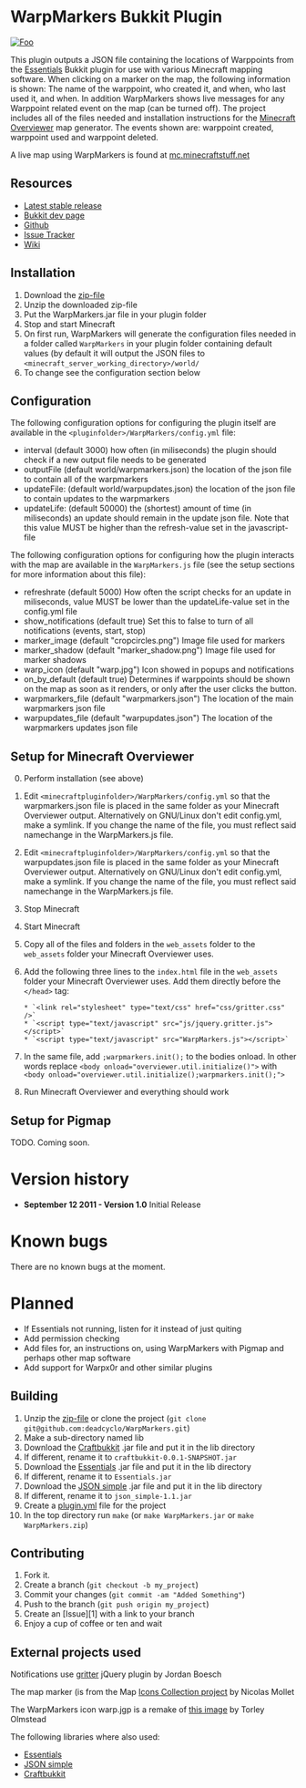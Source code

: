 WarpMarkers Bukkit Plugin
=========================

[![Foo](http://dev.bukkit.org/media/images/34/32/WarpMarkers.png)](http://dev.bukkit.org/server-mods/warpmarkers)

This plugin outputs a JSON file containing the locations of Warppoints from the [Essentials](http://ess.khhq.net/wiki/Main_Page) Bukkit plugin for use with various Minecraft mapping software. When clicking on a marker on the map, the following information is shown: The name of the warppoint, who created it, and when, who last used it, and when. In addition WarpMarkers shows live messages for any Warppoint related event on the map (can be turned off). The project includes all of the files needed and installation instructions for the [Minecraft Overviewer](https://github.com/brownan/Minecraft-Overviewer) map generator. The events shown are: warppoint created, warppoint used and warppoint deleted.

A live map using WarpMarkers is found at [mc.minecraftstuff.net](http://mc.minecraftstuff.net)

Resources
---------

* [Latest stable release](https://github.com/downloads/deadcyclo/WarpMarkers/WarpMarkers.zip)
* [Bukkit dev page](http://dev.bukkit.org/server-mods/warpmarkers/)
* [Github](https://github.com/deadcyclo/WarpMarkers)
* [Issue Tracker](https://github.com/deadcyclo/WarpMarkers/issues)
* [Wiki](https://github.com/deadcyclo/WarpMarkers/wiki)

Installation
------------

1. Download the [zip-file](https://github.com/downloads/deadcyclo/WarpMarkers/WarpMarkers.zip) 
2. Unzip the downloaded zip-file
3. Put the WarpMarkers.jar file in your plugin folder
4. Stop and start Minecraft
5. On first run, WarpMarkers will generate the configuration files needed in a folder called `WarpMarkers` in your plugin folder containing default values (by default it will output the JSON files to `<minecraft_server_working_directory>/world/`
6. To change see the configuration section below

Configuration
-------------

The following configuration options for configuring the plugin itself are available in the `<pluginfolder>/WarpMarkers/config.yml` file:

* interval (default 3000) how often (in miliseconds) the plugin should   check if a new output file needs to be generated
* outputFile (default world/warpmarkers.json) the location of the json file to contain all of the warpmarkers
* updateFile: (default world/warpupdates.json) the location of the json file to contain updates to the warpmarkers
* updateLife: (default 50000) the (shortest) amount of time (in miliseconds) an update should remain in the update json file. Note that this value MUST be higher than the refresh-value set in the javascript-file

The following configuration options for configuring how the plugin interacts with the map are available in the `WarpMarkers.js` file (see the setup sections for more information about this file):

* refreshrate (default 5000) How often the script checks for an update in miliseconds, value MUST be lower than the updateLife-value set in the config.yml file
* show_notifications (default true) Set this to false to turn of all notifications (events, start, stop)
* marker_image (default "cropcircles.png") Image file used for markers 
* marker_shadow (default "marker_shadow.png") Image file used for marker shadows
* warp_icon (default "warp.jpg") Icon showed in popups and notifications
* on_by_default (default true) Determines if warppoints should be shown on the map as soon as it renders, or only after the user clicks the button.
* warpmarkers_file (default "warpmarkers.json") The location of the main warpmarkers json file
* warpupdates_file (default "warpupdates.json") The location of the warpmarkers updates json file

Setup for Minecraft Overviewer
------------------------------

0. Perform installation (see above)
1. Edit `<minecraftpluginfolder>/WarpMarkers/config.yml` so that the warpmarkers.json file is placed in the same folder as your Minecraft Overviewer output. Alternatively on GNU/Linux don't edit config.yml, make a symlink. If you change the name of the file, you must reflect said namechange in the WarpMarkers.js file.
2. Edit `<minecraftpluginfolder>/WarpMarkers/config.yml` so that the warpupdates.json file is placed in the same folder as your Minecraft Overviewer output. Alternatively on GNU/Linux don't edit config.yml, make a symlink. If you change the name of the file, you must reflect said namechange in the WarpMarkers.js file.
3. Stop Minecraft
4. Start Minecraft 
5. Copy all of the files and folders in the `web_assets` folder to the `web_assets` folder your Minecraft Overviewer uses.
6. Add the following three lines to the `index.html` file in the `web_assets` folder your Minecraft Overviewer uses. Add them directly before the `</head>` tag:

       * `<link rel="stylesheet" type="text/css" href="css/gritter.css" />`
       * `<script type="text/javascript" src="js/jquery.gritter.js"></script>`
       * `<script type="text/javascript" src="WarpMarkers.js"></script>`	

7. In the same file, add `;warpmarkers.init();` to the bodies onload. In other words replace `<body onload="overviewer.util.initialize()">` with `<body onload="overviewer.util.initialize();warpmarkers.init();">`
8. Run Minecraft Overviewer and everything should work

Setup for Pigmap
----------------

TODO. Coming soon. 

Version history
===============

* **September 12 2011 - Version 1.0**
  Initial Release

Known bugs
==========

There are no known bugs at the moment.

Planned
=======

* If Essentials not running, listen for it instead of just quiting
* Add permission checking
* Add files for, an instructions on, using WarpMarkers with Pigmap and perhaps other map software
* Add support for Warpx0r and other similar plugins

Building
--------

1. Unzip the [zip-file](https://github.com/downloads/deadcyclo/WarpMarkers/WarpMarkers.zip) or clone the project (`git clone git@github.com:deadcyclo/WarpMarkers.git`)
2. Make a sub-directory named lib 
3. Download the [Craftbukkit](http://bukkit.org) .jar file and put it in the lib directory
4. If different, rename it to `craftbukkit-0.0.1-SNAPSHOT.jar`
5. Download the [Essentials](http://ess.khhq.net/wiki/Main_Page) .jar file and put it in the lib directory
6. If different, rename it to `Essentials.jar`
7. Download the [JSON simple](http://code.google.com/p/json-simple/) .jar file and put it in the lib directory
8. If different, rename it to `json_simple-1.1.jar`
9. Create a [plugin.yml](http://wiki.bukkit.org/Plugin_YAML) file for the project
10. In the top directory run `make` (or `make WarpMarkers.jar` or `make WarpMarkers.zip`)

Contributing
------------

1. Fork it.
2. Create a branch (`git checkout -b my_project`)
3. Commit your changes (`git commit -am "Added Something"`)
4. Push to the branch (`git push origin my_project`)
5. Create an [Issue][1] with a link to your branch
6. Enjoy a cup of coffee or ten and wait

External projects used
----------------------

Notifications use [gritter](http://boedesign.com/blog/2009/07/11/growl-for-jquery-gritter) jQuery plugin by Jordan Boesch 

The map marker (is from the Map [Icons Collection project](http://mapicons.nicolasmollet.com) by Nicolas Mollet

The WarpMarkers icon warp.jgp is a remake of [this image](http://www.flickr.com/photos/torley/2508514525/in/photostream/) by Torley Olmstead

The following libraries where also used:

* [Essentials](http://ess.khhq.net/wiki/Main_Page)
* [JSON simple](http://code.google.com/p/json-simple/)
* [Craftbukkit](http://bukkit.org)